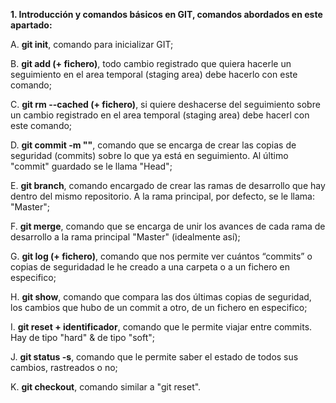 **1. Introducción y comandos básicos en GIT, comandos abordados en este apartado:**
 
A. **git init**, comando para inicializar GIT; 

B. **git add (+ fichero)**, todo cambio registrado que quiera hacerle un seguimiento en el area temporal (staging area) debe hacerlo con este comando; 

C. **git rm --cached (+ fichero)**, si quiere deshacerse del seguimiento sobre un cambio registrado en el area temporal (staging area) debe hacerl con este comando; 

D. **git commit -m ""**, comando que se encarga de crear las copias de seguridad (commits) sobre lo que ya está en seguimiento. Al último "commit" guardado se le llama "Head"; 

E. **git branch**, comando encargado de crear las ramas de desarrollo que hay dentro del mismo repositorio. A la rama principal, por defecto, se le llama: "Master";

F. **git merge**, comando que se encarga de unir los avances de cada rama de desarrollo a la rama principal "Master" (idealmente así); 

G. **git log (+ fichero)**, comando que nos permite ver cuántos “commits” o copias de seguridadad le he creado a una carpeta o a un fichero en especifico; 

H. **git show**, comando que compara las dos últimas copias de seguridad, los cambios que hubo de un commit a otro, de un fichero en especifico; 

I. **git reset + identificador**, comando que le permite viajar entre commits. Hay de tipo "hard" & de tipo "soft"; 

J. **git status -s**, comando que le permite saber el estado de todos sus cambios, rastreados o no; 

K. **git checkout**, comando similar a "git reset".
